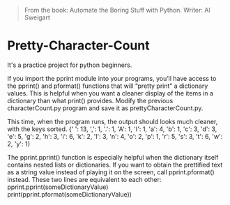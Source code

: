 >From the book: Automate the Boring Stuff with Python. Writer: Al Sweigart

# Pretty-Character-Count

It's a practice project for python beginners.

If you import the pprint module into your programs, you’ll have access to the pprint() and pformat() functions that will “pretty print” a dictionary values. This is helpful when you want a cleaner display of the items in a dictionary than what print() provides. Modify the previous characterCount.py program and save it as prettyCharacterCount.py.

This time, when the program runs, the output should looks much cleaner, with the keys sorted.
{' ': 13,
 ',': 1,
 '.': 1,
 'A': 1,
 'I': 1,
 'a': 4,
 'b': 1,
 'c': 3,
 'd': 3,
 'e': 5,
 'g': 2,
 'h': 3,
 'i': 6,
 'k': 2,
 'l': 3,
 'n': 4,
 'o': 2,
 'p': 1,
 'r': 5,
 's': 3,
 't': 6, 
 'w': 2,
 'y': 1} 

The pprint.pprint() function is especially helpful when the dictionary itself contains nested lists or dictionaries. If you want to obtain the prettified text as a string value instead of playing it on the screen, call pprint.pformat() instead. These two lines are equivalent to each other:
pprint.pprint(someDictionaryValue)
print(pprint.pformat(someDictionaryValue))
